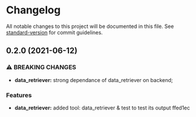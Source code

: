 # Changelog

All notable changes to this project will be documented in this file. See [standard-version](https://github.com/conventional-changelog/standard-version) for commit guidelines.

## 0.2.0 (2021-06-12)


### ⚠ BREAKING CHANGES

* **data_retriever:** strong dependance of data_retriever on backend;

### Features

* **data_retriever:** added tool: data_retriever & test to test its output ffed1ec
